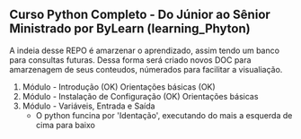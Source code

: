 ## Curso Python Completo - Do Júnior ao Sênior Ministrado por ByLearn (learning_Phyton)

A indeia desse REPO é amarzenar o aprendizado, assim tendo um banco para consultas futuras. Dessa forma será criado novos DOC para amarzenagem de seus conteudos, númerados para facilitar a visualiação.

1. Módulo - Introdução (OK)
    Orientações básicas (OK)
2. Módulo - Instalação de Configuração  (OK)
    Orientações básicas 
3. Módulo - Variáveis, Entrada e Saída
    - O python funcina por 'Identação', executando do mais a esquerda de cima para baixo
